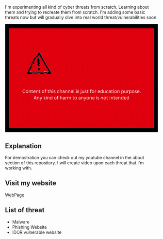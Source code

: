 I'm experimenting all kind of cyber threats from scratch. Learning about them and trying to recreate them from scratch. I'm adding some basic threats now but will gradually dive into real world threat/vulnerabilities soon.

<img src="./images/WA.gif">


## Explanation
For demostration you can check out my youtube channel in the about section of this repository. I will create video upon each threat that I'm working with.

## Visit my website 
[WebPage]("./pages/index.html")

## List of threat
- Malware
- Phishing Website
- IDOR vulnerable website
